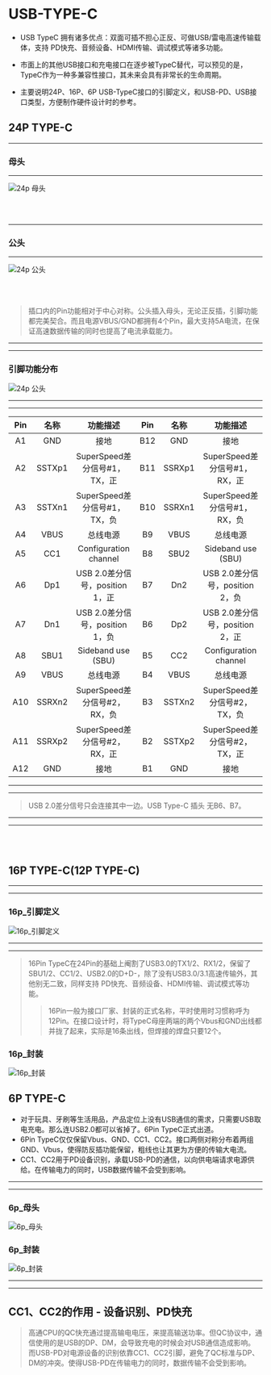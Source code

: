 # USB-TYPE-C

- USB TypeC 拥有诸多优点：双面可插不担心正反、可做USB/雷电高速传输载体，支持 PD快充、音频设备、HDMI传输、调试模式等诸多功能。

- 市面上的其他USB接口和充电接口在逐步被TypeC替代，可以预见的是，TypeC作为一种多兼容性接口，其未来会具有非常长的生命周期。

- 主要说明24P、16P、6P USB-TypeC接口的引脚定义，和USB-PD、USB接口类型，方便制作硬件设计时的参考。

## 24P TYPE-C

---

### **母头**

---

![24p 母头](https://gitee.com/Sentaku1129/images/raw/master/EDA设计/Type-C/24p_母头.png)

<br><br>

---

### **公头**

---

![24p 公头](https://gitee.com/Sentaku1129/images/raw/master/EDA设计/Type-C/24p_公头.png)

<br><br>

> 插口内的Pin功能相对于中心对称。公头插入母头，无论正反插，引脚功能都完美契合。而且电源VBUS/GND都拥有4个Pin，最大支持5A电流，在保证高速数据传输的同时也提高了电流承载能力。

---
---

### **引脚功能分布**

![24p 公头](https://gitee.com/Sentaku1129/images/raw/master/EDA设计/Type-C/引脚功能分布.png)

---
---

Pin | 名称 | 功能描述 | Pin | 名称 | 功能描述
:---: | :---: | :---: | :---: | :---: | :---:
A1 | GND | 接地 | B12 | GND | 接地
A2 | SSTXp1 | SuperSpeed差分信号#1，TX，正 | B11 | SSRXp1 | SuperSpeed差分信号#1，RX，正
A3 | SSTXn1 | SuperSpeed差分信号#1，TX，负 | B10 | SSRXn1 | SuperSpeed差分信号#1，RX，负
A4 | VBUS | 总线电源 | B9 | VBUS | 总线电源
A5 | CC1 | Configuration channel | B8 | SBU2 | Sideband use (SBU)
A6 | Dp1 | USB 2.0差分信号，position 1，正 | B7 | Dn2 | USB 2.0差分信号，position 2，负
A7 | Dn1 | USB 2.0差分信号，position 1，负 | B6 | Dp2 | USB 2.0差分信号，position 2，正
A8 | SBU1 | Sideband use (SBU) | B5 | CC2 | Configuration channel
A9 | VBUS | 总线电源 | B4 | VBUS | 总线电源
A10 | SSRXn2 | SuperSpeed差分信号#2，RX，负 | B3 | SSTXn2 | SuperSpeed差分信号#2，TX，负
A11 | SSRXp2 | SuperSpeed差分信号#2，RX，正 | B2 | SSTXp2 | SuperSpeed差分信号#2，TX，正
A12 | GND | 接地 | B1 | GND | 接地

---
---

> USB 2.0差分信号只会连接其中一边。USB Type-C 插头 无B6、B7。

---
---

<br><br>

## **16P TYPE-C(12P TYPE-C)**

---
---

### **16p_引脚定义**

![16p_引脚定义](https://gitee.com/Sentaku1129/images/raw/master/EDA设计/Type-C/16p_引脚定义.png)

---
---

> 16Pin TypeC在24Pin的基础上阉割了USB3.0的TX1/2、RX1/2，保留了SBU1/2、CC1/2、USB2.0的D+D-，除了没有USB3.0/3.1高速传输外，其他别无二致，同样支持 PD快充、音频设备、HDMI传输、调试模式等功能。
>>16Pin一般为接口厂家、封装的正式名称，平时使用时习惯称呼为12Pin。在接口设计时，将TypeC母座两端的两个Vbus和GND出线都并拢了起来，实际是16条出线，但焊接的焊盘只要12个。

### **16p_封装**

![16p_封装](https://gitee.com/Sentaku1129/images/raw/master/EDA设计/Type-C/16p_封装.png)

## **6P TYPE-C**

- 对于玩具、牙刷等生活用品，产品定位上没有USB通信的需求，只需要USB取电充电。那么连USB2.0都可以省掉了。6Pin TypeC正式出道。
- 6Pin TypeC仅仅保留Vbus、GND、CC1、CC2。接口两侧对称分布着两组GND、Vbus，使得防反插功能保留，粗线也让其更为方便的传输大电流。
- CC1、CC2用于PD设备识别，承载USB-PD的通信，以向供电端请求电源供给。在传输电力的同时，USB数据传输不会受到影响。

---
---

### **6p_母头**

![6p_母头](https://gitee.com/Sentaku1129/images/raw/master/EDA设计/Type-C/6p_母头.png)

### **6p_封装**

![6p_封装](https://gitee.com/Sentaku1129/images/raw/master/EDA设计/Type-C/6p_封装.png)

---
---

## CC1、CC2的作用 - 设备识别、PD快充

> 高通CPU的QC快充通过提高输电电压，来提高输送功率。但QC协议中，通信使用的是USB的DP、DM，会导致充电的时候会对USB通信造成影响。<br>
> 而USB-PD对电源设备的识别依靠CC1、CC2引脚，避免了QC标准与DP、DM的冲突。使得USB-PD在传输电力的同时，数据传输不会受到影响。

